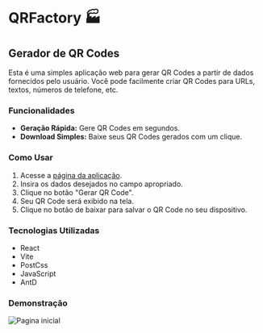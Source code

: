 # QRFactory 🏭

## Gerador de QR Codes

Esta é uma simples aplicação web para gerar QR Codes a partir de dados fornecidos pelo usuário. Você pode facilmente criar QR Codes para URLs, textos, números de telefone, etc.

### Funcionalidades

- **Geração Rápida:** Gere QR Codes em segundos.
- **Download Simples:** Baixe seus QR Codes gerados com um clique.

### Como Usar

1. Acesse a [página da aplicação](https://qrfactory.vercel.app/).
2. Insira os dados desejados no campo apropriado.
3. Clique no botão "Gerar QR Code".
5. Seu QR Code será exibido na tela.
6. Clique no botão de baixar para salvar o QR Code no seu dispositivo.

### Tecnologias Utilizadas

- React
- Vite
- PostCss
- JavaScript
- AntD

### Demonstração

![Pagina inicial](https://caminho-do-seu-site.com/logo.png)
